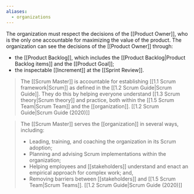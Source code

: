 ```yaml
---
aliases:
  - organizations
---
```

The organization must respect the decisions of the [[Product Owner]], who is the only one accountable for maximizing the value of the product. The organization can see the decisions of the [[Product Owner]] through:
- the [[Product Backlog]], which includes the [[Product Backlog|Product Backlog items]] and the [[Product Goal]];
- the inspectable [[Increment]] at the [[Sprint Review]].

> The [[Scrum Master]] is accountable for establishing [[1.1 Scrum framework|Scrum]] as defined in the [[1.2 Scrum Guide|Scrum Guide]]. They do this by helping everyone understand [[1.3 Scrum theory|Scrum theory]] and practice, both within the [[1.5 Scrum Team|Scrum Team]] and the [[organization]].
> [[1.2 Scrum Guide|Scrum Guide (2020)]]

> The [[Scrum Master]] serves the [[organization]] in several ways, including:
> - Leading, training, and coaching the organization in its Scrum adoption;
> - Planning and advising Scrum implementations within the organization;
> - Helping employees and [[stakeholders]] understand and enact an empirical approach for complex work; and,
> - Removing barriers between [[stakeholders]] and [[1.5 Scrum Team|Scrum Teams]].
> [[1.2 Scrum Guide|Scrum Guide (2020)]]



[^scrum-guide-2020]: [[1.2 Scrum Guide|Scrum Guide (2020)]]
[^product-owner-decisions]:""For Product Owners to succeed, the entire organization must respect their decisions. These decisions are visible in the content and ordering of the Product Backlog, and through the inspectable Increment at the Sprint Review."[^scrum-guide-2020]
